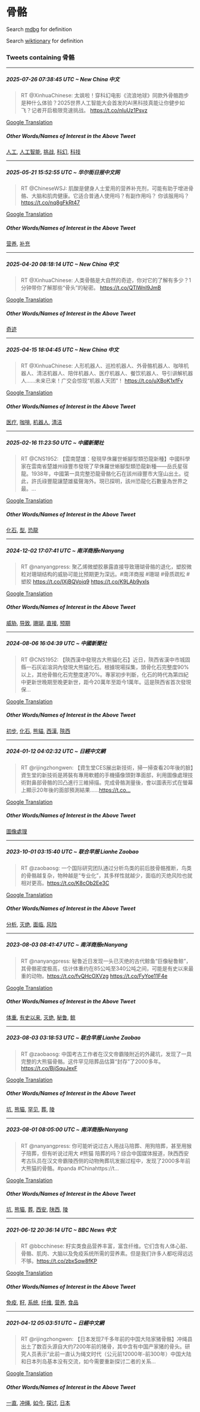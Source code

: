 # 骨骼

Search [mdbg](https://www.mdbg.net/chinese/dictionary?page=worddict&wdrst=0&wdqb=骨骼) for definition

Search [wiktionary](https://en.wiktionary.org/wiki/骨骼) for definition

### Tweets containing 骨骼

___
##### 2025-07-26 07:38:45 UTC ~ New China 中文
> RT @XinhuaChinese: 太飒啦！穿科幻电影《流浪地球》同款外骨骼跑步是种什么体验？2025世界人工智能大会首发的AI黑科技真能让你健步如飞？记者开启极限竞速挑战。 https://t.co/nIuUz1Psvz

[Google Translation](https://translate.google.com/?hi=en&tab=TT&sl=zh-CN&tl=en&op=translate&text=RT+%40XinhuaChinese%3A+%E5%A4%AA%E9%A3%92%E5%95%A6%EF%BC%81%E7%A9%BF%E7%A7%91%E5%B9%BB%E7%94%B5%E5%BD%B1%E3%80%8A%E6%B5%81%E6%B5%AA%E5%9C%B0%E7%90%83%E3%80%8B%E5%90%8C%E6%AC%BE%E5%A4%96%E9%AA%A8%E9%AA%BC%E8%B7%91%E6%AD%A5%E6%98%AF%E7%A7%8D%E4%BB%80%E4%B9%88%E4%BD%93%E9%AA%8C%EF%BC%9F2025%E4%B8%96%E7%95%8C%E4%BA%BA%E5%B7%A5%E6%99%BA%E8%83%BD%E5%A4%A7%E4%BC%9A%E9%A6%96%E5%8F%91%E7%9A%84AI%E9%BB%91%E7%A7%91%E6%8A%80%E7%9C%9F%E8%83%BD%E8%AE%A9%E4%BD%A0%E5%81%A5%E6%AD%A5%E5%A6%82%E9%A3%9E%EF%BC%9F%E8%AE%B0%E8%80%85%E5%BC%80%E5%90%AF%E6%9E%81%E9%99%90%E7%AB%9E%E9%80%9F%E6%8C%91%E6%88%98%E3%80%82+https%3A%2F%2Ft.co%2FnIuUz1Psvz)
##### Other Words/Names of Interest in the Above Tweet
[人工](人工.md), [人工智能](人工智能.md), [挑战](挑战.md), [科幻](科幻.md), [科技](科技.md)
___
##### 2025-05-21 15:52:55 UTC ~ 华尔街日报中文网
> RT @ChineseWSJ: 肌酸是健身人士爱用的营养补充剂，可能有助于增进骨骼、大脑和肌肉健康。它适合普通人使用吗？有副作用吗？ 你该服用吗？https://t.co/nq8gFkRt47

[Google Translation](https://translate.google.com/?hi=en&tab=TT&sl=zh-CN&tl=en&op=translate&text=RT+%40ChineseWSJ%3A+%E8%82%8C%E9%85%B8%E6%98%AF%E5%81%A5%E8%BA%AB%E4%BA%BA%E5%A3%AB%E7%88%B1%E7%94%A8%E7%9A%84%E8%90%A5%E5%85%BB%E8%A1%A5%E5%85%85%E5%89%82%EF%BC%8C%E5%8F%AF%E8%83%BD%E6%9C%89%E5%8A%A9%E4%BA%8E%E5%A2%9E%E8%BF%9B%E9%AA%A8%E9%AA%BC%E3%80%81%E5%A4%A7%E8%84%91%E5%92%8C%E8%82%8C%E8%82%89%E5%81%A5%E5%BA%B7%E3%80%82%E5%AE%83%E9%80%82%E5%90%88%E6%99%AE%E9%80%9A%E4%BA%BA%E4%BD%BF%E7%94%A8%E5%90%97%EF%BC%9F%E6%9C%89%E5%89%AF%E4%BD%9C%E7%94%A8%E5%90%97%EF%BC%9F+%E4%BD%A0%E8%AF%A5%E6%9C%8D%E7%94%A8%E5%90%97%EF%BC%9Fhttps%3A%2F%2Ft.co%2Fnq8gFkRt47)
##### Other Words/Names of Interest in the Above Tweet
[营养](营养.md), [补充](补充.md)
___
##### 2025-04-20 08:18:14 UTC ~ New China 中文
> RT @XinhuaChinese: 人类骨骼是大自然的奇迹，你对它的了解有多少？1分钟带你了解那些“骨头”的秘密。 https://t.co/QTlWnI9JmB

[Google Translation](https://translate.google.com/?hi=en&tab=TT&sl=zh-CN&tl=en&op=translate&text=RT+%40XinhuaChinese%3A+%E4%BA%BA%E7%B1%BB%E9%AA%A8%E9%AA%BC%E6%98%AF%E5%A4%A7%E8%87%AA%E7%84%B6%E7%9A%84%E5%A5%87%E8%BF%B9%EF%BC%8C%E4%BD%A0%E5%AF%B9%E5%AE%83%E7%9A%84%E4%BA%86%E8%A7%A3%E6%9C%89%E5%A4%9A%E5%B0%91%EF%BC%9F1%E5%88%86%E9%92%9F%E5%B8%A6%E4%BD%A0%E4%BA%86%E8%A7%A3%E9%82%A3%E4%BA%9B%E2%80%9C%E9%AA%A8%E5%A4%B4%E2%80%9D%E7%9A%84%E7%A7%98%E5%AF%86%E3%80%82+https%3A%2F%2Ft.co%2FQTlWnI9JmB)
##### Other Words/Names of Interest in the Above Tweet
[奇迹](奇迹.md)
___
##### 2025-04-15 18:04:45 UTC ~ New China 中文
> RT @XinhuaChinese: 人形机器人、巡检机器人、外骨骼机器人、咖啡机器人、清洁机器人、陪伴机器人、医疗机器人、餐饮机器人、导引讲解机器人……未来已来！广交会惊现“机器人天团”！ https://t.co/uXBoK1xfFy

[Google Translation](https://translate.google.com/?hi=en&tab=TT&sl=zh-CN&tl=en&op=translate&text=RT+%40XinhuaChinese%3A+%E4%BA%BA%E5%BD%A2%E6%9C%BA%E5%99%A8%E4%BA%BA%E3%80%81%E5%B7%A1%E6%A3%80%E6%9C%BA%E5%99%A8%E4%BA%BA%E3%80%81%E5%A4%96%E9%AA%A8%E9%AA%BC%E6%9C%BA%E5%99%A8%E4%BA%BA%E3%80%81%E5%92%96%E5%95%A1%E6%9C%BA%E5%99%A8%E4%BA%BA%E3%80%81%E6%B8%85%E6%B4%81%E6%9C%BA%E5%99%A8%E4%BA%BA%E3%80%81%E9%99%AA%E4%BC%B4%E6%9C%BA%E5%99%A8%E4%BA%BA%E3%80%81%E5%8C%BB%E7%96%97%E6%9C%BA%E5%99%A8%E4%BA%BA%E3%80%81%E9%A4%90%E9%A5%AE%E6%9C%BA%E5%99%A8%E4%BA%BA%E3%80%81%E5%AF%BC%E5%BC%95%E8%AE%B2%E8%A7%A3%E6%9C%BA%E5%99%A8%E4%BA%BA%E2%80%A6%E2%80%A6%E6%9C%AA%E6%9D%A5%E5%B7%B2%E6%9D%A5%EF%BC%81%E5%B9%BF%E4%BA%A4%E4%BC%9A%E6%83%8A%E7%8E%B0%E2%80%9C%E6%9C%BA%E5%99%A8%E4%BA%BA%E5%A4%A9%E5%9B%A2%E2%80%9D%EF%BC%81+https%3A%2F%2Ft.co%2FuXBoK1xfFy)
##### Other Words/Names of Interest in the Above Tweet
[医疗](医疗.md), [咖啡](咖啡.md), [机器人](机器人.md), [清洁](清洁.md)
___
##### 2025-02-16 11:23:50 UTC ~ 中國新聞社
> RT @CNS1952: 【雲南楚雄：發現早侏羅世蜥腳型類恐龍新種】中國科學家在雲南省楚雄州祿豐市發現了早侏羅世蜥腳型類恐龍新種——岳氏星宿龍。1938年，中國第一具完整恐龍骨骼化石在該州祿豐市大窪山出土。從此，許氏祿豐龍讓楚雄蜚聲海外。現已探明，該州恐龍化石數量為世界之最。…

[Google Translation](https://translate.google.com/?hi=en&tab=TT&sl=zh-CN&tl=en&op=translate&text=RT+%40CNS1952%3A+%E3%80%90%E9%9B%B2%E5%8D%97%E6%A5%9A%E9%9B%84%EF%BC%9A%E7%99%BC%E7%8F%BE%E6%97%A9%E4%BE%8F%E7%BE%85%E4%B8%96%E8%9C%A5%E8%85%B3%E5%9E%8B%E9%A1%9E%E6%81%90%E9%BE%8D%E6%96%B0%E7%A8%AE%E3%80%91%E4%B8%AD%E5%9C%8B%E7%A7%91%E5%AD%B8%E5%AE%B6%E5%9C%A8%E9%9B%B2%E5%8D%97%E7%9C%81%E6%A5%9A%E9%9B%84%E5%B7%9E%E7%A5%BF%E8%B1%90%E5%B8%82%E7%99%BC%E7%8F%BE%E4%BA%86%E6%97%A9%E4%BE%8F%E7%BE%85%E4%B8%96%E8%9C%A5%E8%85%B3%E5%9E%8B%E9%A1%9E%E6%81%90%E9%BE%8D%E6%96%B0%E7%A8%AE%E2%80%94%E2%80%94%E5%B2%B3%E6%B0%8F%E6%98%9F%E5%AE%BF%E9%BE%8D%E3%80%821938%E5%B9%B4%EF%BC%8C%E4%B8%AD%E5%9C%8B%E7%AC%AC%E4%B8%80%E5%85%B7%E5%AE%8C%E6%95%B4%E6%81%90%E9%BE%8D%E9%AA%A8%E9%AA%BC%E5%8C%96%E7%9F%B3%E5%9C%A8%E8%A9%B2%E5%B7%9E%E7%A5%BF%E8%B1%90%E5%B8%82%E5%A4%A7%E7%AA%AA%E5%B1%B1%E5%87%BA%E5%9C%9F%E3%80%82%E5%BE%9E%E6%AD%A4%EF%BC%8C%E8%A8%B1%E6%B0%8F%E7%A5%BF%E8%B1%90%E9%BE%8D%E8%AE%93%E6%A5%9A%E9%9B%84%E8%9C%9A%E8%81%B2%E6%B5%B7%E5%A4%96%E3%80%82%E7%8F%BE%E5%B7%B2%E6%8E%A2%E6%98%8E%EF%BC%8C%E8%A9%B2%E5%B7%9E%E6%81%90%E9%BE%8D%E5%8C%96%E7%9F%B3%E6%95%B8%E9%87%8F%E7%82%BA%E4%B8%96%E7%95%8C%E4%B9%8B%E6%9C%80%E3%80%82%E2%80%A6)
##### Other Words/Names of Interest in the Above Tweet
[化石](化石.md), [型](型.md), [恐龍](恐龍.md)
___
##### 2024-12-02 17:07:41 UTC ~ 南洋商报eNanyang
> RT @nanyangpress: 聚乙烯微塑胶暴露直接导致珊瑚骨骼的退化，塑胶微粒对珊瑚结构的威胁可能比预期更为深远。#南洋商报 #珊瑚 #骨质疏松 #塑胶 https://t.co/IXjBQVoiq9 https://t.co/K9LAb9yxIs

[Google Translation](https://translate.google.com/?hi=en&tab=TT&sl=zh-CN&tl=en&op=translate&text=RT+%40nanyangpress%3A+%E8%81%9A%E4%B9%99%E7%83%AF%E5%BE%AE%E5%A1%91%E8%83%B6%E6%9A%B4%E9%9C%B2%E7%9B%B4%E6%8E%A5%E5%AF%BC%E8%87%B4%E7%8F%8A%E7%91%9A%E9%AA%A8%E9%AA%BC%E7%9A%84%E9%80%80%E5%8C%96%EF%BC%8C%E5%A1%91%E8%83%B6%E5%BE%AE%E7%B2%92%E5%AF%B9%E7%8F%8A%E7%91%9A%E7%BB%93%E6%9E%84%E7%9A%84%E5%A8%81%E8%83%81%E5%8F%AF%E8%83%BD%E6%AF%94%E9%A2%84%E6%9C%9F%E6%9B%B4%E4%B8%BA%E6%B7%B1%E8%BF%9C%E3%80%82%23%E5%8D%97%E6%B4%8B%E5%95%86%E6%8A%A5+%23%E7%8F%8A%E7%91%9A+%23%E9%AA%A8%E8%B4%A8%E7%96%8F%E6%9D%BE+%23%E5%A1%91%E8%83%B6+https%3A%2F%2Ft.co%2FIXjBQVoiq9+https%3A%2F%2Ft.co%2FK9LAb9yxIs)
##### Other Words/Names of Interest in the Above Tweet
[威胁](威胁.md), [导致](导致.md), [珊瑚](珊瑚.md), [直接](直接.md), [预期](预期.md)
___
##### 2024-08-06 16:04:39 UTC ~ 中國新聞社
> RT @CNS1952: 【陝西漢中發現古大熊貓化石】近日，陝西省漢中市城固縣一石灰岩溶洞內發現大熊貓化石。根據現場採集，頭骨化石完整度90%以上，其他骨骼化石完整度達70%。專家初步判斷，化石的時代為第四紀中更新世晚期至晚更新世，距今20萬年至距今1萬年。這是陝西省首次發現保…

[Google Translation](https://translate.google.com/?hi=en&tab=TT&sl=zh-CN&tl=en&op=translate&text=RT+%40CNS1952%3A+%E3%80%90%E9%99%9D%E8%A5%BF%E6%BC%A2%E4%B8%AD%E7%99%BC%E7%8F%BE%E5%8F%A4%E5%A4%A7%E7%86%8A%E8%B2%93%E5%8C%96%E7%9F%B3%E3%80%91%E8%BF%91%E6%97%A5%EF%BC%8C%E9%99%9D%E8%A5%BF%E7%9C%81%E6%BC%A2%E4%B8%AD%E5%B8%82%E5%9F%8E%E5%9B%BA%E7%B8%A3%E4%B8%80%E7%9F%B3%E7%81%B0%E5%B2%A9%E6%BA%B6%E6%B4%9E%E5%85%A7%E7%99%BC%E7%8F%BE%E5%A4%A7%E7%86%8A%E8%B2%93%E5%8C%96%E7%9F%B3%E3%80%82%E6%A0%B9%E6%93%9A%E7%8F%BE%E5%A0%B4%E6%8E%A1%E9%9B%86%EF%BC%8C%E9%A0%AD%E9%AA%A8%E5%8C%96%E7%9F%B3%E5%AE%8C%E6%95%B4%E5%BA%A690%25%E4%BB%A5%E4%B8%8A%EF%BC%8C%E5%85%B6%E4%BB%96%E9%AA%A8%E9%AA%BC%E5%8C%96%E7%9F%B3%E5%AE%8C%E6%95%B4%E5%BA%A6%E9%81%9470%25%E3%80%82%E5%B0%88%E5%AE%B6%E5%88%9D%E6%AD%A5%E5%88%A4%E6%96%B7%EF%BC%8C%E5%8C%96%E7%9F%B3%E7%9A%84%E6%99%82%E4%BB%A3%E7%82%BA%E7%AC%AC%E5%9B%9B%E7%B4%80%E4%B8%AD%E6%9B%B4%E6%96%B0%E4%B8%96%E6%99%9A%E6%9C%9F%E8%87%B3%E6%99%9A%E6%9B%B4%E6%96%B0%E4%B8%96%EF%BC%8C%E8%B7%9D%E4%BB%8A20%E8%90%AC%E5%B9%B4%E8%87%B3%E8%B7%9D%E4%BB%8A1%E8%90%AC%E5%B9%B4%E3%80%82%E9%80%99%E6%98%AF%E9%99%9D%E8%A5%BF%E7%9C%81%E9%A6%96%E6%AC%A1%E7%99%BC%E7%8F%BE%E4%BF%9D%E2%80%A6)
##### Other Words/Names of Interest in the Above Tweet
[初步](初步.md), [化石](化石.md), [熊貓](熊貓.md), [西漢](西漢.md), [陝西](陝西.md)
___
##### 2024-01-12 04:02:32 UTC ~ 日經中文網
> RT @rijingzhongwen: 【資生堂CES展出新技術，掃一掃查看20年後的臉】資生堂的新技術是將裝有專用軟體的手機攝像頭對準面部，利用圖像處理技術對鼻部骨骼的凹凸進行三維掃描。完成骨骼測量後，會以圖表形式在螢幕上顯示20年後的面部預測結果……https://t.co…

[Google Translation](https://translate.google.com/?hi=en&tab=TT&sl=zh-CN&tl=en&op=translate&text=RT+%40rijingzhongwen%3A+%E3%80%90%E8%B3%87%E7%94%9F%E5%A0%82CES%E5%B1%95%E5%87%BA%E6%96%B0%E6%8A%80%E8%A1%93%EF%BC%8C%E6%8E%83%E4%B8%80%E6%8E%83%E6%9F%A5%E7%9C%8B20%E5%B9%B4%E5%BE%8C%E7%9A%84%E8%87%89%E3%80%91%E8%B3%87%E7%94%9F%E5%A0%82%E7%9A%84%E6%96%B0%E6%8A%80%E8%A1%93%E6%98%AF%E5%B0%87%E8%A3%9D%E6%9C%89%E5%B0%88%E7%94%A8%E8%BB%9F%E9%AB%94%E7%9A%84%E6%89%8B%E6%A9%9F%E6%94%9D%E5%83%8F%E9%A0%AD%E5%B0%8D%E6%BA%96%E9%9D%A2%E9%83%A8%EF%BC%8C%E5%88%A9%E7%94%A8%E5%9C%96%E5%83%8F%E8%99%95%E7%90%86%E6%8A%80%E8%A1%93%E5%B0%8D%E9%BC%BB%E9%83%A8%E9%AA%A8%E9%AA%BC%E7%9A%84%E5%87%B9%E5%87%B8%E9%80%B2%E8%A1%8C%E4%B8%89%E7%B6%AD%E6%8E%83%E6%8F%8F%E3%80%82%E5%AE%8C%E6%88%90%E9%AA%A8%E9%AA%BC%E6%B8%AC%E9%87%8F%E5%BE%8C%EF%BC%8C%E6%9C%83%E4%BB%A5%E5%9C%96%E8%A1%A8%E5%BD%A2%E5%BC%8F%E5%9C%A8%E8%9E%A2%E5%B9%95%E4%B8%8A%E9%A1%AF%E7%A4%BA20%E5%B9%B4%E5%BE%8C%E7%9A%84%E9%9D%A2%E9%83%A8%E9%A0%90%E6%B8%AC%E7%B5%90%E6%9E%9C%E2%80%A6%E2%80%A6https%3A%2F%2Ft.co%E2%80%A6)
##### Other Words/Names of Interest in the Above Tweet
[圖像處理](圖像處理.md)
___
##### 2023-10-01 03:15:40 UTC ~ 联合早报 Lianhe Zaobao
> RT @zaobaosg: 一个国际研究团队通过分析鸟类的前后肢骨骼推断，鸟类的骨骼越复杂，物种越是“专业化”，其多样性就越少，面临的灭绝风险也就相对更高。https://t.co/K8cOb2Ee3C

[Google Translation](https://translate.google.com/?hi=en&tab=TT&sl=zh-CN&tl=en&op=translate&text=RT+%40zaobaosg%3A+%E4%B8%80%E4%B8%AA%E5%9B%BD%E9%99%85%E7%A0%94%E7%A9%B6%E5%9B%A2%E9%98%9F%E9%80%9A%E8%BF%87%E5%88%86%E6%9E%90%E9%B8%9F%E7%B1%BB%E7%9A%84%E5%89%8D%E5%90%8E%E8%82%A2%E9%AA%A8%E9%AA%BC%E6%8E%A8%E6%96%AD%EF%BC%8C%E9%B8%9F%E7%B1%BB%E7%9A%84%E9%AA%A8%E9%AA%BC%E8%B6%8A%E5%A4%8D%E6%9D%82%EF%BC%8C%E7%89%A9%E7%A7%8D%E8%B6%8A%E6%98%AF%E2%80%9C%E4%B8%93%E4%B8%9A%E5%8C%96%E2%80%9D%EF%BC%8C%E5%85%B6%E5%A4%9A%E6%A0%B7%E6%80%A7%E5%B0%B1%E8%B6%8A%E5%B0%91%EF%BC%8C%E9%9D%A2%E4%B8%B4%E7%9A%84%E7%81%AD%E7%BB%9D%E9%A3%8E%E9%99%A9%E4%B9%9F%E5%B0%B1%E7%9B%B8%E5%AF%B9%E6%9B%B4%E9%AB%98%E3%80%82https%3A%2F%2Ft.co%2FK8cOb2Ee3C)
##### Other Words/Names of Interest in the Above Tweet
[分析](分析.md), [灭绝](灭绝.md), [面临](面临.md), [风险](风险.md)
___
##### 2023-08-03 08:41:47 UTC ~ 南洋商报eNanyang
> RT @nanyangpress: 秘鲁近日发现一头已灭绝的古代鲸鱼“巨像秘鲁鲸”，其骨骼密度极高，估计体重约在85公吨至340公吨之间，可能是有史以来最重的动物。https://t.co/fvQHcOXVzg https://t.co/FyYoe11F4e

[Google Translation](https://translate.google.com/?hi=en&tab=TT&sl=zh-CN&tl=en&op=translate&text=RT+%40nanyangpress%3A+%E7%A7%98%E9%B2%81%E8%BF%91%E6%97%A5%E5%8F%91%E7%8E%B0%E4%B8%80%E5%A4%B4%E5%B7%B2%E7%81%AD%E7%BB%9D%E7%9A%84%E5%8F%A4%E4%BB%A3%E9%B2%B8%E9%B1%BC%E2%80%9C%E5%B7%A8%E5%83%8F%E7%A7%98%E9%B2%81%E9%B2%B8%E2%80%9D%EF%BC%8C%E5%85%B6%E9%AA%A8%E9%AA%BC%E5%AF%86%E5%BA%A6%E6%9E%81%E9%AB%98%EF%BC%8C%E4%BC%B0%E8%AE%A1%E4%BD%93%E9%87%8D%E7%BA%A6%E5%9C%A885%E5%85%AC%E5%90%A8%E8%87%B3340%E5%85%AC%E5%90%A8%E4%B9%8B%E9%97%B4%EF%BC%8C%E5%8F%AF%E8%83%BD%E6%98%AF%E6%9C%89%E5%8F%B2%E4%BB%A5%E6%9D%A5%E6%9C%80%E9%87%8D%E7%9A%84%E5%8A%A8%E7%89%A9%E3%80%82https%3A%2F%2Ft.co%2FfvQHcOXVzg+https%3A%2F%2Ft.co%2FFyYoe11F4e)
##### Other Words/Names of Interest in the Above Tweet
[体重](体重.md), [有史以来](有史以来.md), [灭绝](灭绝.md), [秘鲁](秘鲁.md), [鲸](鲸.md)
___
##### 2023-08-03 03:18:53 UTC ~ 联合早报 Lianhe Zaobao
> RT @zaobaosg: 中国考古工作者在汉文帝霸陵附近的外藏坑，发现了一具完整的大熊猫骨骼。这件罕见陪葬品估算“封存”了2000多年。https://t.co/BjiSquJexF

[Google Translation](https://translate.google.com/?hi=en&tab=TT&sl=zh-CN&tl=en&op=translate&text=RT+%40zaobaosg%3A+%E4%B8%AD%E5%9B%BD%E8%80%83%E5%8F%A4%E5%B7%A5%E4%BD%9C%E8%80%85%E5%9C%A8%E6%B1%89%E6%96%87%E5%B8%9D%E9%9C%B8%E9%99%B5%E9%99%84%E8%BF%91%E7%9A%84%E5%A4%96%E8%97%8F%E5%9D%91%EF%BC%8C%E5%8F%91%E7%8E%B0%E4%BA%86%E4%B8%80%E5%85%B7%E5%AE%8C%E6%95%B4%E7%9A%84%E5%A4%A7%E7%86%8A%E7%8C%AB%E9%AA%A8%E9%AA%BC%E3%80%82%E8%BF%99%E4%BB%B6%E7%BD%95%E8%A7%81%E9%99%AA%E8%91%AC%E5%93%81%E4%BC%B0%E7%AE%97%E2%80%9C%E5%B0%81%E5%AD%98%E2%80%9D%E4%BA%862000%E5%A4%9A%E5%B9%B4%E3%80%82https%3A%2F%2Ft.co%2FBjiSquJexF)
##### Other Words/Names of Interest in the Above Tweet
[坑](坑.md), [熊猫](熊猫.md), [罕见](罕见.md), [葬](葬.md), [陵](陵.md)
___
##### 2023-08-01 08:05:00 UTC ~ 南洋商报eNanyang
> RT @nanyangpress: 你可能听说过古人用战马陪葬、用狗陪葬，甚至用猴子陪葬，但有听说过用大 #熊猫 陪葬的吗？综合中国媒体报道，陕西西安考古队员在汉文帝霸陵西侧的动物殉葬坑发掘过程中，发现了2000多年前大熊猫的骨骼。#panda #Chinahttps://t…

[Google Translation](https://translate.google.com/?hi=en&tab=TT&sl=zh-CN&tl=en&op=translate&text=RT+%40nanyangpress%3A+%E4%BD%A0%E5%8F%AF%E8%83%BD%E5%90%AC%E8%AF%B4%E8%BF%87%E5%8F%A4%E4%BA%BA%E7%94%A8%E6%88%98%E9%A9%AC%E9%99%AA%E8%91%AC%E3%80%81%E7%94%A8%E7%8B%97%E9%99%AA%E8%91%AC%EF%BC%8C%E7%94%9A%E8%87%B3%E7%94%A8%E7%8C%B4%E5%AD%90%E9%99%AA%E8%91%AC%EF%BC%8C%E4%BD%86%E6%9C%89%E5%90%AC%E8%AF%B4%E8%BF%87%E7%94%A8%E5%A4%A7+%23%E7%86%8A%E7%8C%AB+%E9%99%AA%E8%91%AC%E7%9A%84%E5%90%97%EF%BC%9F%E7%BB%BC%E5%90%88%E4%B8%AD%E5%9B%BD%E5%AA%92%E4%BD%93%E6%8A%A5%E9%81%93%EF%BC%8C%E9%99%95%E8%A5%BF%E8%A5%BF%E5%AE%89%E8%80%83%E5%8F%A4%E9%98%9F%E5%91%98%E5%9C%A8%E6%B1%89%E6%96%87%E5%B8%9D%E9%9C%B8%E9%99%B5%E8%A5%BF%E4%BE%A7%E7%9A%84%E5%8A%A8%E7%89%A9%E6%AE%89%E8%91%AC%E5%9D%91%E5%8F%91%E6%8E%98%E8%BF%87%E7%A8%8B%E4%B8%AD%EF%BC%8C%E5%8F%91%E7%8E%B0%E4%BA%862000%E5%A4%9A%E5%B9%B4%E5%89%8D%E5%A4%A7%E7%86%8A%E7%8C%AB%E7%9A%84%E9%AA%A8%E9%AA%BC%E3%80%82%23panda+%23Chinahttps%3A%2F%2Ft%E2%80%A6)
##### Other Words/Names of Interest in the Above Tweet
[坑](坑.md), [熊猫](熊猫.md), [葬](葬.md), [西安](西安.md), [陕西](陕西.md), [陵](陵.md)
___
##### 2021-06-12 20:36:14 UTC ~ BBC News 中文
> RT @bbcchinese: 籽实类食品营养丰富，富含纤维。它们含有人体心脏、骨骼、肌肉、大脑以及免疫系统所需的营养素。但是我们许多人都吃得远远不够。https://t.co/zbxSqw8fKP

[Google Translation](https://translate.google.com/?hi=en&tab=TT&sl=zh-CN&tl=en&op=translate&text=RT+%40bbcchinese%3A+%E7%B1%BD%E5%AE%9E%E7%B1%BB%E9%A3%9F%E5%93%81%E8%90%A5%E5%85%BB%E4%B8%B0%E5%AF%8C%EF%BC%8C%E5%AF%8C%E5%90%AB%E7%BA%A4%E7%BB%B4%E3%80%82%E5%AE%83%E4%BB%AC%E5%90%AB%E6%9C%89%E4%BA%BA%E4%BD%93%E5%BF%83%E8%84%8F%E3%80%81%E9%AA%A8%E9%AA%BC%E3%80%81%E8%82%8C%E8%82%89%E3%80%81%E5%A4%A7%E8%84%91%E4%BB%A5%E5%8F%8A%E5%85%8D%E7%96%AB%E7%B3%BB%E7%BB%9F%E6%89%80%E9%9C%80%E7%9A%84%E8%90%A5%E5%85%BB%E7%B4%A0%E3%80%82%E4%BD%86%E6%98%AF%E6%88%91%E4%BB%AC%E8%AE%B8%E5%A4%9A%E4%BA%BA%E9%83%BD%E5%90%83%E5%BE%97%E8%BF%9C%E8%BF%9C%E4%B8%8D%E5%A4%9F%E3%80%82https%3A%2F%2Ft.co%2FzbxSqw8fKP)
##### Other Words/Names of Interest in the Above Tweet
[免疫](免疫.md), [籽](籽.md), [系统](系统.md), [纤维](纤维.md), [营养](营养.md), [食品](食品.md)
___
##### 2021-04-12 05:03:51 UTC ~ 日經中文網
> RT @rijingzhongwen: 【日本发现7千多年前的中国大陆家猪骨骼】冲绳县出土了数百头源自大约7200年前的猪骨，其中含有中国产家猪的骨头。研究人员表示“此前一直认为绳文时代（公元前12000年-前300年）中国大陆和日本列岛基本没有交流，如今需要重新探讨二者的关系…

[Google Translation](https://translate.google.com/?hi=en&tab=TT&sl=zh-CN&tl=en&op=translate&text=RT+%40rijingzhongwen%3A+%E3%80%90%E6%97%A5%E6%9C%AC%E5%8F%91%E7%8E%B07%E5%8D%83%E5%A4%9A%E5%B9%B4%E5%89%8D%E7%9A%84%E4%B8%AD%E5%9B%BD%E5%A4%A7%E9%99%86%E5%AE%B6%E7%8C%AA%E9%AA%A8%E9%AA%BC%E3%80%91%E5%86%B2%E7%BB%B3%E5%8E%BF%E5%87%BA%E5%9C%9F%E4%BA%86%E6%95%B0%E7%99%BE%E5%A4%B4%E6%BA%90%E8%87%AA%E5%A4%A7%E7%BA%A67200%E5%B9%B4%E5%89%8D%E7%9A%84%E7%8C%AA%E9%AA%A8%EF%BC%8C%E5%85%B6%E4%B8%AD%E5%90%AB%E6%9C%89%E4%B8%AD%E5%9B%BD%E4%BA%A7%E5%AE%B6%E7%8C%AA%E7%9A%84%E9%AA%A8%E5%A4%B4%E3%80%82%E7%A0%94%E7%A9%B6%E4%BA%BA%E5%91%98%E8%A1%A8%E7%A4%BA%E2%80%9C%E6%AD%A4%E5%89%8D%E4%B8%80%E7%9B%B4%E8%AE%A4%E4%B8%BA%E7%BB%B3%E6%96%87%E6%97%B6%E4%BB%A3%EF%BC%88%E5%85%AC%E5%85%83%E5%89%8D12000%E5%B9%B4-%E5%89%8D300%E5%B9%B4%EF%BC%89%E4%B8%AD%E5%9B%BD%E5%A4%A7%E9%99%86%E5%92%8C%E6%97%A5%E6%9C%AC%E5%88%97%E5%B2%9B%E5%9F%BA%E6%9C%AC%E6%B2%A1%E6%9C%89%E4%BA%A4%E6%B5%81%EF%BC%8C%E5%A6%82%E4%BB%8A%E9%9C%80%E8%A6%81%E9%87%8D%E6%96%B0%E6%8E%A2%E8%AE%A8%E4%BA%8C%E8%80%85%E7%9A%84%E5%85%B3%E7%B3%BB%E2%80%A6)
##### Other Words/Names of Interest in the Above Tweet
[一直](一直.md), [冲绳](冲绳.md), [如今](如今.md), [探讨](探讨.md), [日本](日本.md)
